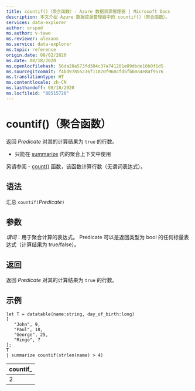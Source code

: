```yaml
---
title: countif()（聚合函数）- Azure 数据资源管理器 | Microsoft Docs
description: 本文介绍 Azure 数据资源管理器中的 countif()（聚合函数）。
services: data-explorer
author: orspod
ms.author: v-tawe
ms.reviewer: alexans
ms.service: data-explorer
ms.topic: reference
origin.date: 08/02/2020
ms.date: 08/18/2020
ms.openlocfilehash: 56da28a573fd384c37a741281e09dbde16b0f1d5
ms.sourcegitcommit: f4bd97855236f11020f968cfd5fbb0a4e84f9576
ms.translationtype: HT
ms.contentlocale: zh-CN
ms.lasthandoff: 08/18/2020
ms.locfileid: "88515720"
---
```

# <a name="countif-aggregation-function"></a>countif()（聚合函数）

返回 *Predicate* 对其的计算结果为 `true` 的行数。

* 只能在 [summarize](summarizeoperator.md) 内的聚合上下文中使用

另请参阅 - [count()](count-aggfunction.md) 函数，该函数计算行数（无谓词表达式）。

## <a name="syntax"></a>语法

汇总 `countif(`*Predicate*`)`

## <a name="arguments"></a>参数

*谓词*：用于聚合计算的表达式。 Predicate 可以是返回类型为 bool 的任何标量表达式（计算结果为 true/false）。

## <a name="returns"></a>返回

返回 *Predicate* 对其的计算结果为 `true` 的行数。

## <a name="example"></a>示例

```kusto
let T = datatable(name:string, day_of_birth:long)
[
   "John", 9,
   "Paul", 18,
   "George", 25,
   "Ringo", 7
];
T
| summarize countif(strlen(name) > 4)
```

|countif_|
|----|
|2|

